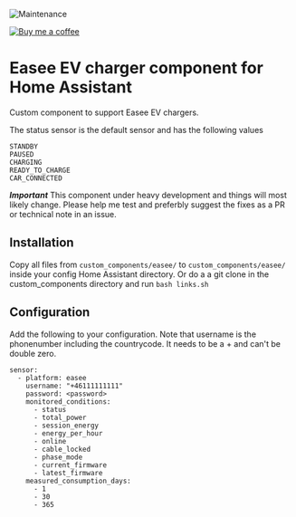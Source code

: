 ![Maintenance](https://img.shields.io/maintenance/yes/2020.svg)

[![Buy me a coffee](https://img.shields.io/static/v1.svg?label=Buy%20me%20a%20coffee&message=🥨&color=black&logo=buy%20me%20a%20coffee&logoColor=white&labelColor=6f4e37)](https://www.buymeacoffee.com/fondberg)

# Easee EV charger component for Home Assistant

Custom component to support Easee EV chargers.

The status sensor is the default sensor and has the following values

```
STANDBY
PAUSED
CHARGING
READY_TO_CHARGE
CAR_CONNECTED
```

**_Important_**
This component under heavy development and things will most likely change.
Please help me test and preferbly suggest the fixes as a PR or technical note in an issue.

## Installation

Copy all files from `custom_components/easee/` to `custom_components/easee/` inside your config Home Assistant directory.
Or do a a git clone in the custom_components directory and run `bash links.sh`

## Configuration

Add the following to your configuration. Note that username is the phonenumber including the countrycode. It needs to be a + and can't be double zero.

```
sensor:
  - platform: easee
    username: "+46111111111"
    password: <password>
    monitored_conditions:
      - status
      - total_power
      - session_energy
      - energy_per_hour
      - online
      - cable_locked
      - phase_mode
      - current_firmware
      - latest_firmware
    measured_consumption_days:
      - 1
      - 30
      - 365
```
